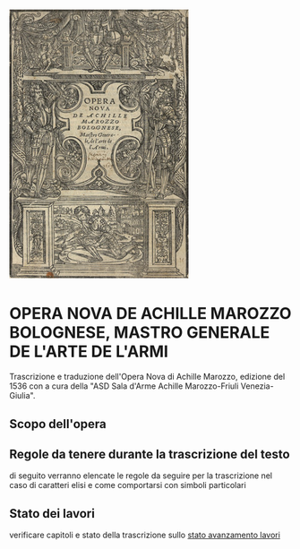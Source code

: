 # ![](/assets/320px-Marozzo_1.png)

# OPERA NOVA DE ACHILLE MAROZZO BOLOGNESE, MASTRO GENERALE DE L'ARTE DE L'ARMI

Trascrizione e traduzione dell'Opera Nova di Achille Marozzo, edizione del 1536 con a cura della "ASD Sala d'Arme Achille Marozzo-Friuli Venezia-Giulia".

## Scopo dell'opera

## Regole da tenere durante la trascrizione del testo

di seguito verranno elencate le regole da seguire per la trascrizione nel caso di caratteri elisi e come comportarsi con simboli particolari

## Stato dei lavori

verificare capitoli e stato della trascrizione sullo [stato avanzamento lavori](https://docs.google.com/spreadsheets/d/1hILbCHl5cCSEKyMZoYJgiNVFkg2Wg6lATy_wFVID4zQ/edit?usp=sharing)

